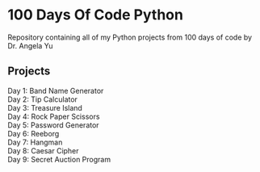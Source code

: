 # 100 Days Of Code Python

Repository containing all of my Python projects from 100 days of code by Dr. Angela Yu

## Projects

Day 1: Band Name Generator\
Day 2: Tip Calculator\
Day 3: Treasure Island\
Day 4: Rock Paper Scissors\
Day 5: Password Generator\
Day 6: Reeborg\
Day 7: Hangman\
Day 8: Caesar Cipher\
Day 9: Secret Auction Program